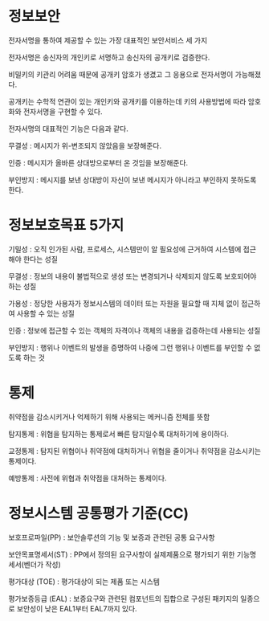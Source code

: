 # 정보보안

전자서명을 통하여 제공할 수 있는 가장 대표적인 보안서비스 세 가지

전자서명은 송신자의 개인키로 서명하고 송신자의 공개키로 검증한다.

비밀키의 키관리 어려움 때문에 공개키 암호가 생겼고 그 응용으로 전자서명이 가능해졌다.

공개키는 수학적 연관이 있는 개인키와 공개키를 이용하는데 키의 사용방법에 따라 암호화와 전자서명을 구현할 수 있다.

전자서명의 대표적인 기능은 다음과 같다.

무결성 : 메시지가 위-변조되지 않았음을 보장해준다.

인증 : 메시지가 올바른 상대방으로부터 온 것임을 보장해준다.

부인방지 : 메시지를 보낸 상대방이 자신이 보낸 메시지가 아니라고 부인하지 못하도록 한다.

# 정보보호목표 5가지

기밀성 : 오직 인가된 사람, 프로세스, 시스템만이 알 필요성에 근거하여 시스템에 접근해야 한다는 성질

무결성 : 정보의 내용이 불법적으로 생성 또는 변경되거나 삭제되지 않도록 보호되어야 하는 성질

가용성 : 정당한 사용자가 정보시스템의 데이터 또는 자원을 필요할 때 지체 없이 접근하여 사용할 수 있는 성질

인증 : 정보에 접근할 수 있는 객체의 자격이나 객체의 내용을 검증하는데 사용되는 성질

부인방지 : 행위나 이벤트의 발생을 증명하여 나중에 그런 행위나 이벤트를 부인할 수 없도록 하는 것

# 통제

취약점을 감소시키거나 억제하기 위해 사용되는 메커니즘 전체를 뜻함

탐지통제 : 위협을 탐지하는 통제로서 빠른 탐지일수록 대처하기에 용이하다.

교정통제 : 탐지된 위협이나 취약점에 대처하거나 위협을 줄이거나 취약점을 감소시키는 통제이다.

예방통제 : 사전에 위협과 취약점을 대처하는 통제이다.

# 정보시스템 공통평가 기준(CC)

보호프로파일(PP) : 보안솔루션의 기능 및 보증과 관련된 공통 요구사항

보안목표명세서(ST) :  PP에서 정의된 요구사항이 실제제품으로 평가되기 위한 기능명세서(벤더가 작성)

평가대상 (TOE) : 평가대상이 되는 제품 또는 시스템

평가보증등급 (EAL) : 보증요구와 관련된 컴포넌트의 집합으로 구성된 패키지의 일종으로 보안성이 낮은 EAL1부터 EAL7까지 있다.

